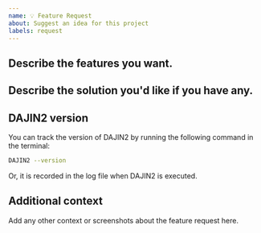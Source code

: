 ```yaml
---
name: 💡 Feature Request
about: Suggest an idea for this project
labels: request
---
```


## Describe the features you want.


## Describe the solution you'd like if you have any.


## DAJIN2 version

You can track the version of DAJIN2 by running the following command in the terminal:

```bash
DAJIN2 --version
```

Or, it is recorded in the log file when DAJIN2 is executed.

## Additional context

Add any other context or screenshots about the feature request here.
